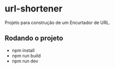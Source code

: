 # url-shortener

Projeto para construção de um Encurtador de URL.

## Rodando o projeto

- npm install
- npm run build
- npm run dev

